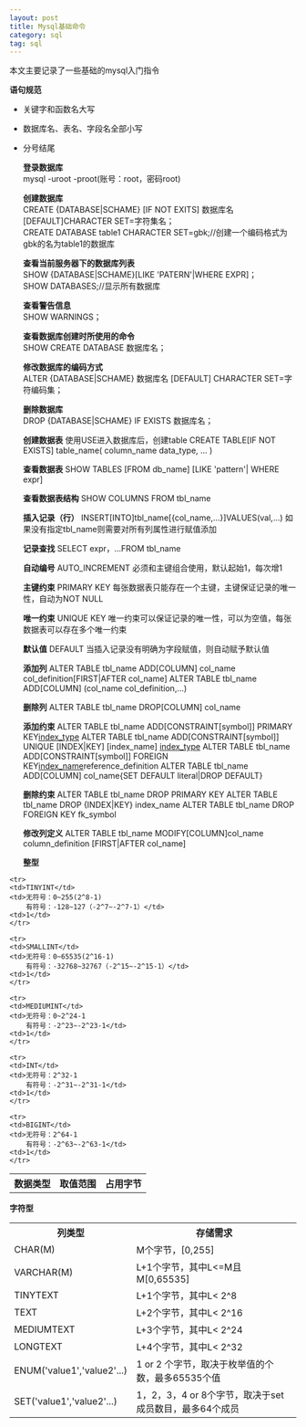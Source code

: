 ```yaml
---
layout: post
title: Mysql基础命令
category: sql
tag: sql
---
```


本文主要记录了一些基础的mysql入门指令

**语句规范**  
- 关键字和函数名大写  
- 数据库名、表名、字段名全部小写  
- 分号结尾  
  
  **登录数据库**  
  mysql -uroot -proot(账号：root，密码root)  

  **创建数据库**  
  CREATE {DATABASE|SCHAME} [IF NOT EXITS] 数据库名 [DEFAULT]CHARACTER SET=字符集名；  
  CREATE DATABASE table1 CHARACTER SET=gbk;//创建一个编码格式为gbk的名为table1的数据库

   **查看当前服务器下的数据库列表**    
   	SHOW {DATABASE|SCHAME}[LIKE 'PATERN'|WHERE EXPR]；  
  	SHOW DATABASES;//显示所有数据库  
  
  **查看警告信息**  
  	SHOW WARNINGS；  

  **查看数据库创建时所使用的命令**  
   SHOW CREATE DATABASE 数据库名；  

  **修改数据库的编码方式**  
  ALTER {DATABASE|SCHAME} 数据库名 [DEFAULT] CHARACTER SET=字符编码集；  

  **删除数据库**  
  DROP {DATABASE|SCHAME} IF EXISTS 数据库名；  

  **创建数据表**
  使用USE进入数据库后，创建table
  CREATE TABLE[IF NOT EXISTS] table_name(
  column_name data_type,
  ...
  )

  **查看数据表**
  SHOW TABLES [FROM db_name] [LIKE 'pattern'| WHERE expr]

  **查看数据表结构**
  SHOW COLUMNS FROM tbl_name

  **插入记录（行）**
  INSERT[INTO]tbl_name[{col_name,...}]VALUES(val,...)
  如果没有指定tbl_name则需要对所有列属性进行赋值添加

  **记录查找**
  SELECT expr，...FROM tbl_name
  
  **自动编号**
  AUTO_INCREMENT
  必须和主键组合使用，默认起始1，每次增1

  **主键约束**
  PRIMARY KEY
  每张数据表只能存在一个主键，主键保证记录的唯一性，自动为NOT NULL

  **唯一约束**
  UNIQUE KEY
  唯一约束可以保证记录的唯一性，可以为空值，每张数据表可以存在多个唯一约束

  **默认值**
  DEFAULT
  当插入记录没有明确为字段赋值，则自动赋予默认值

  **添加列**
  ALTER TABLE tbl_name ADD[COLUMN] col_name col_definition[FIRST|AFTER col_name]
  ALTER TABLE tbl_name ADD[COLUMN] (col_name col_definition,...)

  **删除列**
  ALTER TABLE tbl_name DROP[COLUMN] col_name

  **添加约束**
  ALTER TABLE tbl_name ADD[CONSTRAINT[symbol]] PRIMARY KEY[index_type](index_col_name,...)
  ALTER TABLE tbl_name ADD[CONSTRAINT[symbol]] UNIQUE [INDEX|KEY] [index_name] [index_type](index_col_name,...)
  ALTER TABLE tbl_name ADD[CONSTRAINT[symbol]] FOREIGN KEY[index_name](index_col_name,...)reference_definition
  ALTER TABLE tbl_name ADD[COLUMN] col_name{SET DEFAULT literal|DROP DEFAULT}

  **删除约束**
  ALTER TABLE tbl_name DROP PRIMARY KEY 
  ALTER TABLE tbl_name DROP {INDEX|KEY} index_name
  ALTER TABLE tbl_name DROP FOREIGN KEY fk_symbol

  **修改列定义**
  ALTER TABLE tbl_name MODIFY[COLUMN]col_name column_definition [FIRST|AFTER col_name]
  
  
  **整型**  
 <table> 
	<tr>
	<th>数据类型</th>
	<th>取值范围</th>
	<th>占用字节</th>
	</tr>

	<tr>
	<td>TINYINT</td>
	<td>无符号：0~255(2^8-1)
		有符号：-128~127（-2^7~-2^7-1）</td>
	<td>1</td>
	</tr>

	<tr>
	<td>SMALLINT</td>
	<td>无符号：0~65535(2^16-1)
		有符号：-32768~32767（-2^15~-2^15-1）</td>
	<td>1</td>
	</tr>

	<tr>
	<td>MEDIUMINT</td>
	<td>无符号：0~2^24-1
		有符号：-2^23~-2^23-1</td>
	<td>1</td>
	</tr>

	<tr>
	<td>INT</td>
	<td>无符号：2^32-1
		有符号：-2^31~-2^31-1</td>
	<td>1</td>
	</tr>

	<tr>
	<td>BIGINT</td>
	<td>无符号：2^64-1
		有符号：-2^63~-2^63-1</td>
	<td>1</td>
	</tr>
  </table>
    
  **字符型**
<table>
	<tr>
		<th>列类型</th>
		<th>存储需求</th>
	</tr>
	<tr>
		<td>CHAR(M)</td>
		<td>M个字节，[0,255]</td>
	</tr>
	<tr>
		<td>VARCHAR(M)</td>
		<td>L+1个字节，其中L<=M且M[0,65535]</td>
	</tr>
	<tr>
		<td>TINYTEXT</td>
		<td>L+1个字节，其中L< 2^8</td>
	</tr>
	<tr>
		<td>TEXT</td>
		<td>L+2个字节，其中L< 2^16</td>
	</tr>
	<tr>
		<td>MEDIUMTEXT</td>
		<td>L+3个字节，其中L< 2^24</td>
	</tr>
	<tr>
		<td>LONGTEXT</td>
		<td>L+4个字节，其中L< 2^32</td>
	</tr>
	<tr>
		<td>ENUM('value1','value2'...)</td>
		<td>1 or 2 个字节，取决于枚举值的个数，最多65535个值</td>
	</tr>
	<tr>
		<td>SET('value1','value2'...)</td>
		<td>1，2，3，4 or 8个字节，取决于set成员数目，最多64个成员</td>
	</tr>
</table>

  
